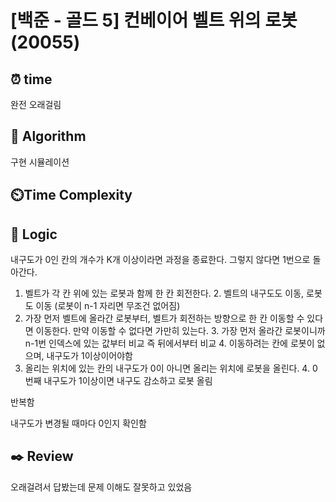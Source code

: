 # [백준 - 골드 5] 컨베이어 벨트 위의 로봇 (20055)
## ⏰ time
완전 오래걸림

## 📌 Algorithm
구현 시뮬레이션

## ⏲️Time Complexity

## 📍 Logic


내구도가 0인 칸의 개수가 K개 이상이라면 과정을 종료한다. 그렇지 않다면 1번으로 돌아간다.
1. 벨트가 각 칸 위에 있는 로봇과 함께 한 칸 회전한다.
   2. 벨트의 내구도도 이동, 로봇도 이동 (로봇이 n-1 자리면 무조건 없어짐)
2. 가장 먼저 벨트에 올라간 로봇부터, 벨트가 회전하는 방향으로 한 칸 이동할 수 있다면 이동한다. 만약 이동할 수 없다면 가만히 있는다.
   3. 가장 먼저 올라간 로봇이니까 n-1번 인덱스에 있는 값부터 비교 즉 뒤에서부터 비교
   4. 이동하려는 칸에 로봇이 없으며, 내구도가 1이상이어야함
3. 올리는 위치에 있는 칸의 내구도가 0이 아니면 올리는 위치에 로봇을 올린다. 
   4. 0번째 내구도가 1이상이면 내구도 감소하고 로봇 올림

반복함

내구도가 변경될 때마다 0인지 확인함

## ✒️ Review
오래걸려서 답봤는데 문제 이해도 잘못하고 있었음